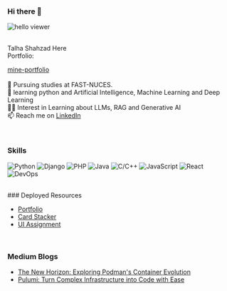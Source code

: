 ### Hi there 👋
![hello viewer](https://github.com/talha-shahzad/talha-shahzad/assets/123324616/bbd1ddc8-f2d6-4680-a29c-c94171b63afe)

<br>
Talha Shahzad Here<br>
Portfolio: 

[mine-portfolio](https://mine-portfolio-ivory.vercel.app/)
<br>
<br>
🔭 Pursuing studies at FAST-NUCES.<br>
🌱 learning python and Artificial Intelligence, Machine Learning and Deep Learning<br>
✍🏻 Interest in Learning about LLMs, RAG and Generative AI<br>
📫  Reach me on [LinkedIn](https://www.linkedin.com/in/talha-shahzad-552b6a263) 

<br>

### Skills

![Python](https://img.shields.io/badge/Python-%2314354C.svg?style=for-the-badge&logo=python&logoColor=white)
![Django](https://img.shields.io/badge/Django-%23092E20.svg?style=for-the-badge&logo=django&logoColor=white)
![PHP](https://img.shields.io/badge/PHP-%23777BB4.svg?style=for-the-badge&logo=php&logoColor=white)
![Java](https://img.shields.io/badge/Java-%23ED8B00.svg?style=for-the-badge&logo=java&logoColor=white)
![C/C++](https://img.shields.io/badge/C%2FC++-%2300599C.svg?style=for-the-badge&logo=c&logoColor=white)
![JavaScript](https://img.shields.io/badge/JavaScript-%23F7DF1E.svg?style=for-the-badge&logo=javascript&logoColor=black)
![React](https://img.shields.io/badge/React-%2361DAFB.svg?style=for-the-badge&logo=react&logoColor=white)
![DevOps](https://img.shields.io/badge/DevOps-%23039BE5.svg?style=for-the-badge&logo=devops&logoColor=white)

<br>
### Deployed Resources

- [Portfolio](https://mine-portfolio-ivory.vercel.app/)
- [Card Stacker](https://card-stacker.vercel.app/)
- [UI Assignment](https://ui-assignment-red.vercel.app/)

<br>

### Medium Blogs

- [The New Horizon: Exploring Podman's Container Evolution](https://medium.com/@i210540/the-new-horizon-exploring-podmans-container-evolution-639002d192e6)
- [Pulumi: Turn Complex Infrastructure into Code with Ease](https://medium.com/@i210540/pulumi-turn-complex-infrastructure-into-code-with-ease-dda225ec6986)

<!--
**talha-shahzad/talha-shahzad** is a ✨ _special_ ✨ repository because its `README.md` (this file) appears on your GitHub profile.

Here are some ideas to get you started:


- 👯 I’m looking to collaborate on ...
- 🤔 I’m looking for help with ...
- 💬 Ask me about ...
- 😄 Pronouns: ...
- ⚡ Fun fact: ...
-->

